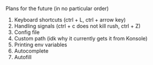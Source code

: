 Plans for the future (in no particular order)

1. Keyboard shortcuts (ctrl + L, ctrl + arrow key)
2. Handling signals (ctrl + c does not kill rush, ctrl + Z)
3. Config file
4. Custom path (idk why it currently gets it from Konsole)
5. Printing env variables
5. Autocomplete
6. Autofill
